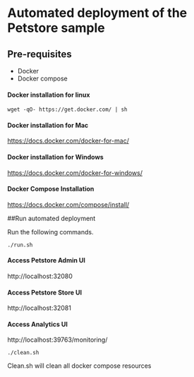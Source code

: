 # Automated deployment of the Petstore sample

## Pre-requisites

 * Docker 
 * Docker compose

#### Docker installation for linux
```
wget -qO- https://get.docker.com/ | sh

```

#### Docker installation for Mac

https://docs.docker.com/docker-for-mac/

#### Docker installation for Windows

https://docs.docker.com/docker-for-windows/

#### Docker Compose Installation

https://docs.docker.com/compose/install/


##Run automated deployment 

Run the following commands.

```
./run.sh
```
#### Access Petstore Admin UI

http://localhost:32080

#### Access Petstore Store UI
http://localhost:32081

#### Access Analytics UI
http://localhost:39763/monitoring/


```
./clean.sh
```

Clean.sh will clean all docker compose resources




